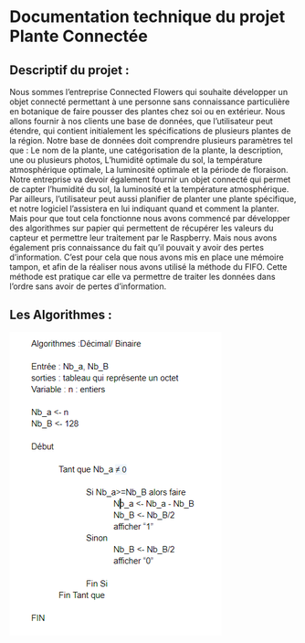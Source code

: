 # Documentation technique du projet Plante Connectée

## Descriptif du projet :

Nous sommes l’entreprise Connected Flowers qui souhaite développer un objet connecté permettant à une personne sans connaissance particulière en botanique de faire pousser des plantes chez soi ou en extérieur. Nous allons fournir à nos clients une base de données, que l’utilisateur peut étendre, qui contient initialement les spécifications de plusieurs plantes de la région. Notre base de données doit comprendre plusieurs paramètres tel que : Le nom de la plante, une catégorisation de la plante, la description, une ou plusieurs photos, L’humidité optimale du sol, la température atmosphérique optimale, La luminosité optimale et la période de floraison. Notre entreprise va devoir également fournir un objet connecté qui permet de capter l’humidité du sol, la luminosité et la température atmosphérique. Par ailleurs, l’utilisateur peut aussi planifier de planter une plante spécifique, et notre logiciel l’assistera en lui indiquant quand et comment la planter. Mais pour que tout cela fonctionne nous avons commencé par développer des algorithmes sur papier qui permettent de récupérer les valeurs du capteur et permettre leur traitement par le Raspberry. Mais nous avons également pris connaissance du fait qu’il pouvait y avoir des pertes d’information. C’est pour cela que nous avons mis en place une mémoire tampon, et afin de la réaliser nous avons utilisé la méthode du FIFO. Cette méthode est pratique car elle va permettre de traiter les données dans l’ordre sans avoir de pertes d’information.

## Les Algorithmes :

![algo](/img/Algo1.png)



